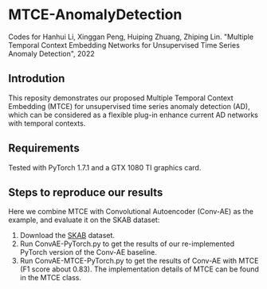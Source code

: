 # MTCE-AnomalyDetection
Codes for Hanhui Li, Xinggan Peng, Huiping Zhuang, Zhiping Lin. "Multiple Temporal Context Embedding Networks for Unsupervised Time Series Anomaly Detection", 2022

## Introdution
This reposity demonstrates our proposed Multiple Temporal Context Embedding (MTCE) for unsupervised time series anomaly detection (AD), which can be considered as a flexible plug-in enhance current AD networks with temporal contexts. 

## Requirements
Tested with PyTorch 1.7.1 and a GTX 1080 TI graphics card. 

## Steps to reproduce our results
Here we combine MTCE with Convolutional Autoencoder (Conv-AE) as the example, and evaluate it on the SKAB dataset: 
1. Download the [SKAB](https://github.com/waico/SKAB) dataset.
2. Run ConvAE-PyTorch.py to get the results of our re-implemented PyTorch version of the Conv-AE baseline.
3. Run ConvAE-MTCE-PyTorch.py to get the results of Conv-AE with MTCE (F1 score about 0.83). The implementation details of MTCE can be found in the MTCE class.
